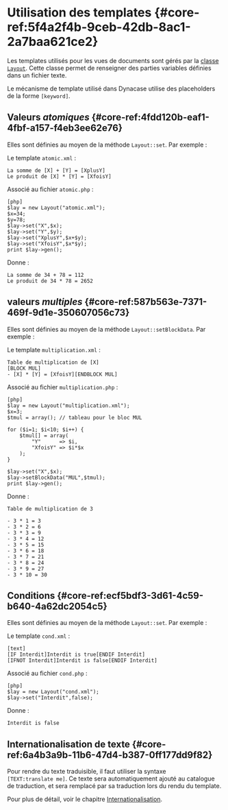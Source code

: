 # Utilisation des templates {#core-ref:5f4a2f4b-9ceb-42db-8ac1-2a7baa621ce2}

Les templates utilisés pour les vues de documents sont gérés par la
[classe `Layout`][advancedtemplate]. Cette classe permet de renseigner des
parties variables définies dans un fichier texte.

Le mécanisme de template utilisé dans Dynacase utilise des placeholders de la
forme `[keyword]`.

## Valeurs *atomiques*  {#core-ref:4fdd120b-eaf1-4fbf-a157-f4eb3ee62e76}

Elles sont définies au moyen de la méthode `Layout::set`. Par exemple :

Le template `atomic.xml` :

    La somme de [X] + [Y] = [XplusY]
    Le produit de [X] * [Y] = [XfoisY]

Associé au fichier `atomic.php` :

    [php]
    $lay = new Layout("atomic.xml");
    $x=34;
    $y=78;
    $lay->set("X",$x);
    $lay->set("Y",$y);
    $lay->set("XplusY",$x+$y);
    $lay->set("XfoisY",$x*$y);
    print $lay->gen();

Donne :

    La somme de 34 + 78 = 112
    Le produit de 34 * 78 = 2652

## valeurs *multiples*  {#core-ref:587b563e-7371-469f-9d1e-350607056c73}

Elles sont définies au moyen de la méthode `Layout::setBlockData`. Par exemple :

Le template `multiplication.xml` :

    Table de multiplication de [X]
    [BLOCK MUL]
    - [X] * [Y] = [XfoisY][ENDBLOCK MUL]

Associé au fichier `multiplication.php` :

    [php]
    $lay = new Layout("multiplication.xml");
    $x=3;
    $tmul = array(); // tableau pour le bloc MUL
    
    for ($i=1; $i<10; $i++) {
        $tmul[] = array(
            "Y"      => $i,
            "XfoisY" => $i*$x
        );
    }
    
    $lay->set("X",$x);
    $lay->setBlockData("MUL",$tmul);
    print $lay->gen();

Donne :

    Table de multiplication de 3
    
    - 3 * 1 = 3
    - 3 * 2 = 6
    - 3 * 3 = 9
    - 3 * 4 = 12
    - 3 * 5 = 15
    - 3 * 6 = 18
    - 3 * 7 = 21
    - 3 * 8 = 24
    - 3 * 9 = 27
    - 3 * 10 = 30

## Conditions  {#core-ref:ecf5bdf3-3d61-4c59-b640-4a62dc2054c5}

Elles sont définies  au moyen de la méthode `Layout::set`. Par exemple :

Le template `cond.xml` :

    [text]
    [IF Interdit]Interdit is true[ENDIF Interdit]
    [IFNOT Interdit]Interdit is false[ENDIF Interdit]

Associé au fichier `cond.php` :

    [php]
    $lay = new Layout("cond.xml");
    $lay->set("Interdit",false);

Donne :

    Interdit is false

## Internationalisation de texte {#core-ref:6a4b3a9b-11b6-47d4-b387-0ff177dd9f82}

Pour rendre du texte traduisible, il faut utiliser la syntaxe
`[TEXT:translate me]`. Ce texte sera automatiquement ajouté au catalogue de
traduction, et sera remplacé par sa traduction lors du rendu du template.

Pour plus de détail, voir le chapitre [Internationalisation][i18n].



<!-- links -->
[advancedtemplate]: #core-ref:af9ea76c-069e-49e1-a382-efc8ca35f1eb
[i18n]: #core-ref:18dc3bda-3d6a-4590-9d9e-4a867a58ca7d "Internationalisation des messages"